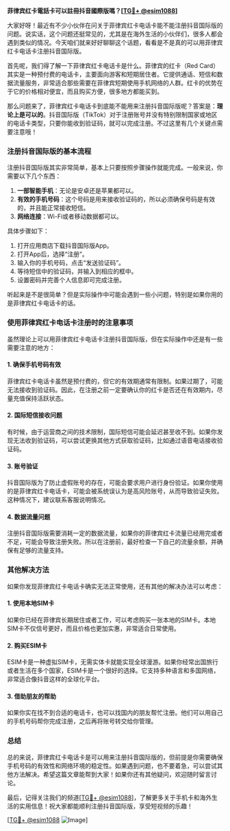 **菲律宾红卡電話卡可以註冊抖音國際版嗎？[[TG💪+ @esim1088](https://t.me/s/esim1088)]**

大家好呀！最近有不少小伙伴在问关于菲律宾红卡电话卡能不能注册抖音国际版的问题。说实话，这个问题还挺常见的，尤其是在海外生活的小伙伴们，很多人都会遇到类似的情况。今天咱们就来好好聊聊这个话题，看看是不是真的可以用菲律宾红卡电话卡注册抖音国际版。

首先呢，我们得了解一下菲律宾红卡电话卡是什么。菲律宾的红卡（Red Card）其实是一种预付费的电话卡，主要面向游客和短期居住者。它提供通话、短信和数据流量服务，非常适合那些需要在菲律宾短期使用手机网络的人群。红卡的优势在于它的价格相对便宜，而且购买方便，很多地方都能买到。

那么问题来了，菲律宾红卡电话卡到底能不能用来注册抖音国际版呢？答案是：**理论上是可以的**。抖音国际版（TikTok）对于注册账号并没有特别限制国家或地区的电话卡类型，只要你能收到验证码，就可以完成注册。不过这里有几个关键点需要注意哦！

### 注册抖音国际版的基本流程

注册抖音国际版其实非常简单，基本上只要按照步骤操作就能完成。一般来说，你需要以下几个东西：

1. **一部智能手机**：无论是安卓还是苹果都可以。
2. **有效的手机号码**：这个号码是用来接收验证码的，所以必须确保号码是有效的，并且能正常接收短信。
3. **网络连接**：Wi-Fi或者移动数据都可以。

具体步骤如下：

1. 打开应用商店下载抖音国际版App。
2. 打开App后，选择“注册”。
3. 输入你的手机号码，点击“发送验证码”。
4. 等待短信中的验证码，并输入到相应的框中。
5. 设置密码并完善个人信息即可完成注册。

听起来是不是很简单？但是实际操作中可能会遇到一些小问题，特别是如果你用的是菲律宾红卡电话卡的话。

### 使用菲律宾红卡电话卡注册时的注意事项

虽然理论上可以用菲律宾红卡电话卡注册抖音国际版，但在实际操作中还是有一些需要注意的地方：

#### 1. 确保手机号码有效
菲律宾红卡电话卡虽然是预付费的，但它的有效期通常有限制。如果过期了，可能无法接收到验证码。因此，在注册之前一定要确认你的红卡是否还在有效期内，尽量充值保持活跃状态。

#### 2. 国际短信接收问题
有时候，由于运营商之间的技术限制，国际短信可能会延迟甚至收不到。如果你发现无法收到验证码，可以尝试更换其他方式获取验证码，比如通过语音电话接收验证码。

#### 3. 账号验证
抖音国际版为了防止虚假账号的存在，可能会要求用户进行身份验证。如果你使用的是菲律宾红卡电话卡，可能会被系统误认为是高风险账号，从而导致验证失败。这种情况下，建议联系客服说明情况。

#### 4. 数据流量问题
注册抖音国际版需要消耗一定的数据流量，如果你的菲律宾红卡流量已经用完或者不足，可能会导致注册失败。所以在注册前，最好检查一下自己的流量余额，并确保有足够的流量支持。

### 其他解决方法

如果你发现菲律宾红卡电话卡确实无法正常使用，还有其他的解决办法可以考虑：

#### 1. 使用本地SIM卡
如果你已经在菲律宾长期居住或者工作，可以考虑购买一张本地的SIM卡。本地SIM卡不仅信号更好，而且价格也更加实惠，非常适合日常使用。

#### 2. 购买ESIM卡
ESIM卡是一种虚拟SIM卡，无需实体卡就能实现全球漫游。如果你经常出国旅行或者生活在多个国家，ESIM卡是一个很好的选择。它支持多种语言和多国网络，非常适合像抖音这样的全球化平台。

#### 3. 借助朋友的帮助
如果你实在找不到合适的电话卡，也可以找国内的朋友帮忙注册。他们可以用自己的手机号码帮你完成注册，之后再将账号转交给你管理。

### 总结

总的来说，菲律宾红卡电话卡是可以用来注册抖音国际版的，但前提是你需要确保手机号码的有效性和网络环境的稳定性。如果遇到问题，也不要着急，可以尝试其他方法解决。希望这篇文章能帮到大家！如果你还有其他疑问，欢迎随时留言讨论。

最后，记得关注我们的频道[[TG💪+ @esim1088](https://t.me/s/esim1088)]，了解更多关于手机卡和海外生活的实用信息！祝大家都能顺利注册抖音国际版，享受短视频的乐趣！

[[TG💪+ @esim1088](https://t.me/s/esim1088) ![Image](https://i.postimg.cc/4NQfJmqS/Snipaste-2025-05-13-00-14-12.png)]
